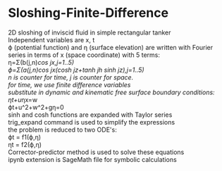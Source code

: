 # Sloshing-Finite-Difference

2D sloshing of inviscid fluid in simple rectangular tanker <br />
Independent variables are x, t <br />
ϕ (potential function) and η (surface elevation) are written with Fourier series in terms of x (space coordinate) with 5 terms: <br />
η=Σ(b(j,n)*cos jx,j=1..5) <br />
ϕ=Σ(a(j,n)*cos jx*(cosh jz+tanh jh sinh jz),j=1..5) <br />
n is counter for time, j is counter for space.  <br />
for time, we use finite difference variables <br />
substitute in dynamic and kinematic free surface boundary conditions: <br />
ηt+u*ηx=w <br />
ϕt+u^2+w^2+gη=0 <br />
sinh and cosh functions are expanded with Taylor series <br />
trig_expand command is used to simplify the expressions <br />
the problem is reduced to two ODE's:  <br />
ϕt = f1(ϕ,η)  <br />
ηt = f2(ϕ,η) <br />
Corrector-predictor method is used to solve these equations <br />
ipynb extension is SageMath file for symbolic calculations <br />
